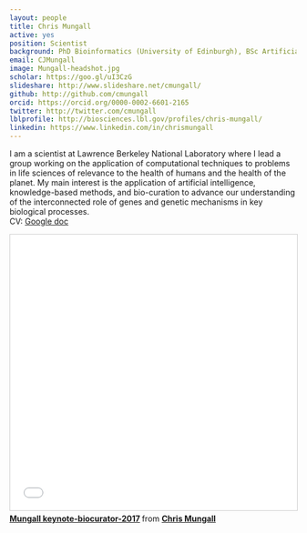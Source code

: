 ```yaml
---
layout: people
title: Chris Mungall
active: yes
position: Scientist
background: PhD Bioinformatics (University of Edinburgh), BSc Artificial Intelligence and Computer Science (University of Edinburgh)
email: CJMungall
image: Mungall-headshot.jpg
scholar: https://goo.gl/uI3CzG
slideshare: http://www.slideshare.net/cmungall/
github: http://github.com/cmungall
orcid: https://orcid.org/0000-0002-6601-2165
twitter: http://twitter.com/cmungall
lblprofile: http://biosciences.lbl.gov/profiles/chris-mungall/
linkedin: https://www.linkedin.com/in/chrismungall
---
```

I am a scientist at Lawrence Berkeley National Laboratory where I lead a group working on the application of computational techniques to problems in life sciences of relevance to the health of humans and the health of the planet.
My main interest is the application of artificial intelligence, knowledge-based methods, and bio-curation to advance our understanding of the interconnected role of genes and genetic mechanisms in key biological processes.
<br>
CV: <a target="_new" href="https://docs.google.com/document/d/1JCRo1iy7EVBUF5iM_5Ft7jZpA8PgXwicxYRKNUvaQVY/edit#">Google doc</a>
<br>
<iframe src="//www.slideshare.net/slideshow/embed_code/key/32sobAuPERMR3O" width="595" height="485" frameborder="0" marginwidth="0" marginheight="0" scrolling="no" style="border:1px solid #CCC; border-width:1px; margin-bottom:5px; max-width: 100%;" allowfullscreen> </iframe> <div style="margin-bottom:5px"> <strong> <a href="//www.slideshare.net/cmungall/mungall-keynotebiocurator2017" title="Mungall keynote-biocurator-2017" target="_blank">Mungall keynote-biocurator-2017</a> </strong> from <strong><a href="https://www.slideshare.net/cmungall" target="_blank">Chris Mungall</a></strong> </div>
